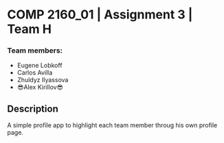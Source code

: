 # COMP 2160_01 | Assignment 3 | Team H

### Team members:

 - Eugene Lobkoff
 - Carlos Avilla
 - Zhuldyz Ilyassova
 - :sunglasses:Alex Kirillov:sunglasses:


## Description
 A simple profile app to highlight each team member throug his own profile page. 
